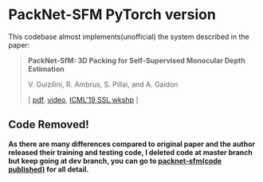 # PackNet-SFM PyTorch version
This codebase almost implements(unofficial) the system described in the paper:

> **PackNet-SfM: 3D Packing for Self-Supervised Monocular Depth Estimation**
>
> V. Guizilini, R. Ambrus, S. Pillai, and A. Gaidon 
>
> \[ [pdf](https://arxiv.org/pdf/1905.02693), [video](https://youtu.be/-N8QFtL3ees), [ICML'19 SSL wkshp](https://drive.google.com/open?id=0B4M2lUVyJzS4RmpJWTVRTHMtWHZPQ3V5VG85VDA0bENfSUJJ) \]

## Code Removed!

<b> As there are many differences compared to original paper and  the author released their training and testing code, I deleted code at master branch but keep going at dev branch, you can go to [packnet-sfm(code published)](https://github.com/TRI-ML/packnet-sfm) for all detail. </b>





